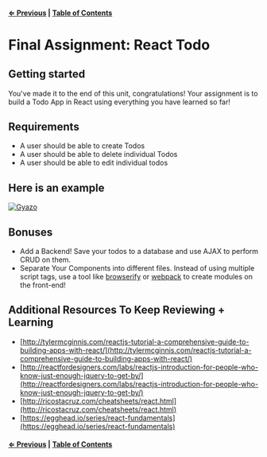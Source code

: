 #### [⇐ Previous](08-immutable-models.md) | [Table of Contents](README.md#table-of-contents)

# Final Assignment: React Todo

## Getting started

You've made it to the end of this unit, congratulations! Your assignment is to build a Todo App in React using everything you have learned so far!

## Requirements

* A user should be able to create Todos
* A user should be able to delete individual Todos
* A user should be able to edit individual todos

## Here is an example

[![Gyazo](https://i.gyazo.com/5b3ab94cf095437153ffd86605cad817.gif)](https://gyazo.com/5b3ab94cf095437153ffd86605cad817)

## Bonuses

- Add a Backend! Save your todos to a database and use AJAX to perform CRUD on them.
- Separate Your Components into different files. Instead of using multiple script tags, use a tool like [browserify](http://browserify.org/) or [webpack](https://webpack.github.io/) to create modules on the front-end!

## Additional Resources To Keep Reviewing + Learning

 * [http://tylermcginnis.com/reactjs-tutorial-a-comprehensive-guide-to-building-apps-with-react/](http://tylermcginnis.com/reactjs-tutorial-a-comprehensive-guide-to-building-apps-with-react/)
 * [http://reactfordesigners.com/labs/reactjs-introduction-for-people-who-know-just-enough-jquery-to-get-by/](http://reactfordesigners.com/labs/reactjs-introduction-for-people-who-know-just-enough-jquery-to-get-by/)
 * [http://ricostacruz.com/cheatsheets/react.html](http://ricostacruz.com/cheatsheets/react.html)
 * [https://egghead.io/series/react-fundamentals](https://egghead.io/series/react-fundamentals)

#### [⇐ Previous](08-immutable-models.md) | [Table of Contents](README.md#table-of-contents)
